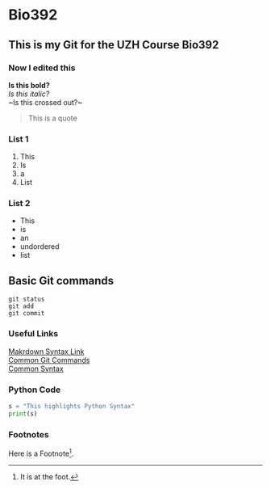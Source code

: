 # Bio392
## This is my Git for the UZH Course Bio392
### Now I edited this 
 
**Is this bold?** <br/>
_Is this italic?_ </br>
~Is this crossed out?~
> This is a quote

### List 1
1. This
2. Is
3. a
4. List

### List 2
* This
* is
* an
* undordered
* list
## Basic Git commands

```
git status
git add
git commit
```
### Useful Links
[Makrdown Syntax Link](https://education.github.com/git-cheat-sheet-education.pdf) <br/>
[Common Git Commands](https://docs.gitlab.com/topics/git/commands/) <br/>
[Common Syntax](https://github.com/adam-p/markdown-here/wiki/markdown-cheatsheet) <br/>



### Python Code
```python
s = "This highlights Python Syntax"
print(s)
```


### Footnotes
Here is a Footnote[^1].

[^1]: It is at the foot. 






